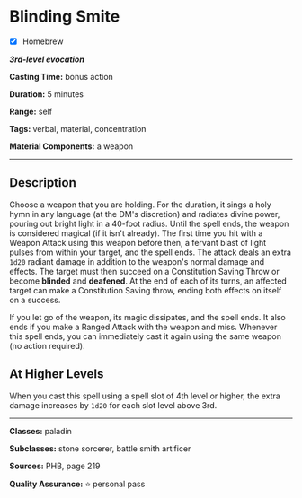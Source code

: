 # Blinding Smite

- [x] Homebrew

***3rd-level evocation***

**Casting Time:** bonus action

**Duration:** 5 minutes

**Range:** self

**Tags:** verbal, material, concentration

**Material Components:** a weapon

---

## Description
Choose a weapon that you are holding.
For the duration, it sings a holy hymn in any language (at the DM's discretion) and radiates divine power, pouring out bright light in a 40-foot radius.
Until the spell ends, the weapon is considered magical (if it isn't already).
The first time you hit with a Weapon Attack using this weapon before then, a fervant blast of light pulses from within your target, and the spell ends.
The attack deals an extra `1d20` radiant damage in addition to the weapon's normal damage and effects.
The target must then succeed on a Constitution Saving Throw or become **blinded** and **deafened**.
At the end of each of its turns, an affected target can make a Constitution Saving throw, ending both effects on itself on a success.

If you let go of the weapon, its magic dissipates, and the spell ends.
It also ends if you make a Ranged Attack with the weapon and miss.
Whenever this spell ends, you can immediately cast it again using the same weapon (no action required).

## At Higher Levels
When you cast this spell using a spell slot of 4th level or higher, the extra damage increases by `1d20` for each slot level above 3rd.

---

**Classes:** paladin

**Subclasses:** stone sorcerer, battle smith artificer

**Sources:** PHB, page 219

**Quality Assurance:** :star: personal pass
